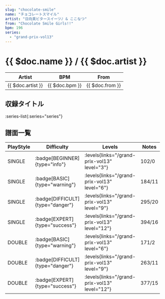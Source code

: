 ```yaml
---
slug: "chocolate-smile"
name: "チョコレートスマイル"
artist: "日向美ビタースイーツ♪ & ここなつ"
from: "Chocolate Smile Girls!!"
bpm: 196
series:
  - "grand-prix-vol13"
---
```


# {{ $doc.name }} / {{ $doc.artist }}

|Artist|BPM|From|
|------|---|----|
|{{ $doc.artist }}|{{ $doc.bpm }}|{{ $doc.from }}|

## 収録タイトル

:series-list{:series="series"}

## 譜面一覧

|PlayStyle|Difficulty|Levels|Notes|Movie|
|---------|----------|------|-----|-----|
|SINGLE| :badge[BEGINNER]{type="info"}| :levels{links="/grand-prix-vol13" level="3"}|102/0||
|SINGLE| :badge[BASIC]{type="warning"}| :levels{links="/grand-prix-vol13" level="6"}|184/11||
|SINGLE| :badge[DIFFICULT]{type="danger"}| :levels{links="/grand-prix-vol13" level="9"}|295/20||
|SINGLE| :badge[EXPERT]{type="success"}| :levels{links="/grand-prix-vol13" level="12"}|394/16||
|DOUBLE| :badge[BASIC]{type="warning"}| :levels{links="/grand-prix-vol13" level="6"}|171/2||
|DOUBLE| :badge[DIFFICULT]{type="danger"}| :levels{links="/grand-prix-vol13" level="9"}|263/11||
|DOUBLE| :badge[EXPERT]{type="success"}| :levels{links="/grand-prix-vol13" level="12"}|377/15||
